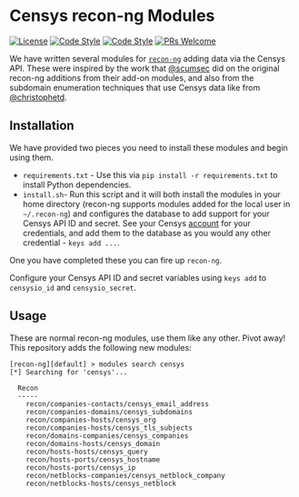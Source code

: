 # Censys recon-ng Modules

[![License](https://img.shields.io/github/license/censys/censys-recon-ng)](LICENSE)
[![Code Style](https://img.shields.io/badge/code%20style-black-000000)](https://github.com/psf/black)
[![Code Style](https://img.shields.io/badge/code%20style-pycodestyle-blue)](https://github.com/PyCQA/pycodestyle)
[![PRs Welcome](https://img.shields.io/badge/PRs-welcome-brightgreen.svg)](http://makeapullrequest.com)

We have written several modules for [`recon-ng`](https://github.com/lanmaster53/recon-ng) adding data via the Censys API. These were inspired by the work that [@scumsec](https://github.com/scumsec/Recon-ng-modules) did on the original recon-ng additions from their add-on modules, and also from the subdomain enumeration techniques that use Censys data like from [@christophetd](https://github.com/christophetd/censys-subdomain-finder).

## Installation

We have provided two pieces you need to install these modules and begin using them.

- `requirements.txt` - Use this via `pip install -r requirements.txt` to install Python dependencies.
- `install.sh`- Run this script and it will both install the modules in your home directory (recon-ng supports modules added for the local user in `~/.recon-ng`) and configures the database to add support for your Censys API ID and secret. See your Censys [account](https://censys.io/account/api) for your credentials, and add them to the database as you would any other credential - `keys add ...`.

One you have completed these you can fire up `recon-ng`.

Configure your Censys API ID and secret variables using `keys add` to `censysio_id` and `censysio_secret`.

## Usage

These are normal recon-ng modules, use them like any other. Pivot away! This repository adds the following new modules:

```recon-ng
[recon-ng][default] > modules search censys
[*] Searching for 'censys'...

  Recon
  -----
    recon/companies-contacts/censys_email_address
    recon/companies-domains/censys_subdomains
    recon/companies-hosts/censys_org
    recon/companies-hosts/censys_tls_subjects
    recon/domains-companies/censys_companies
    recon/domains-hosts/censys_domain
    recon/hosts-hosts/censys_query
    recon/hosts-ports/censys_hostname
    recon/hosts-ports/censys_ip
    recon/netblocks-companies/censys_netblock_company
    recon/netblocks-hosts/censys_netblock
```

